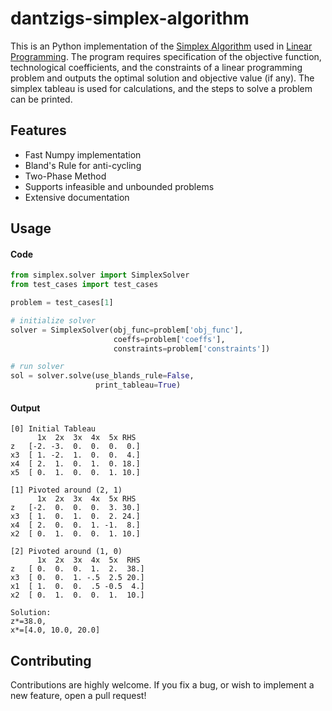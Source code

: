 # dantzigs-simplex-algorithm
This is an Python implementation of the [Simplex Algorithm](https://en.wikipedia.org/wiki/Simplex_algorithm) used in [Linear Programming](https://en.wikipedia.org/wiki/Linear_programming). The program requires specification of the objective function, technological coefficients, and the constraints of a linear programming problem and outputs the optimal solution and objective value (if any). 
The simplex tableau is used for calculations, and the steps to solve a problem can be printed.


## Features
- Fast Numpy implementation
- Bland's Rule for anti-cycling
- Two-Phase Method
- Supports infeasible and unbounded problems
- Extensive documentation


## Usage
#### Code
```python
from simplex.solver import SimplexSolver
from test_cases import test_cases

problem = test_cases[1]

# initialize solver
solver = SimplexSolver(obj_func=problem['obj_func'],
                       coeffs=problem['coeffs'],
                       constraints=problem['constraints'])

# run solver
sol = solver.solve(use_blands_rule=False,
                   print_tableau=True)
```

#### Output
```
[0] Initial Tableau
      1x  2x  3x  4x  5x RHS
z   [-2. -3.  0.  0.  0.  0.]
x3  [ 1. -2.  1.  0.  0.  4.]
x4  [ 2.  1.  0.  1.  0. 18.]
x5  [ 0.  1.  0.  0.  1. 10.]
```
```
[1] Pivoted around (2, 1)
      1x  2x  3x  4x  5x RHS
z   [-2.  0.  0.  0.  3. 30.]
x3  [ 1.  0.  1.  0.  2. 24.]
x4  [ 2.  0.  0.  1. -1.  8.]
x2  [ 0.  1.  0.  0.  1. 10.]
```
```
[2] Pivoted around (1, 0)
      1x  2x  3x  4x  5x  RHS 
z   [ 0.  0.  0.  1.  2.  38.]
x3  [ 0.  0.  1. -.5  2.5 20.]
x1  [ 1.  0.  0.  .5 -0.5  4.]
x2  [ 0.  1.  0.  0.  1.  10.]
```

```
Solution: 
z*=38.0, 
x*=[4.0, 10.0, 20.0]
```
## Contributing
Contributions are highly welcome. If you fix a bug, or wish to implement a new feature, open a pull request!

